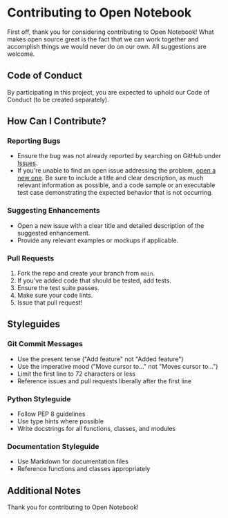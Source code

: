# Contributing to Open Notebook

First off, thank you for considering contributing to Open Notebook! What makes open source great is the fact that we can work together and accomplish things we would never do on our own. All suggestions are welcome. 

## Code of Conduct

By participating in this project, you are expected to uphold our Code of Conduct (to be created separately).

## How Can I Contribute?

### Reporting Bugs

- Ensure the bug was not already reported by searching on GitHub under [Issues](https://github.com/yourusername/open-notebook/issues).
- If you're unable to find an open issue addressing the problem, [open a new one](https://github.com/yourusername/open-notebook/issues/new). Be sure to include a title and clear description, as much relevant information as possible, and a code sample or an executable test case demonstrating the expected behavior that is not occurring.

### Suggesting Enhancements

- Open a new issue with a clear title and detailed description of the suggested enhancement.
- Provide any relevant examples or mockups if applicable.

### Pull Requests

1. Fork the repo and create your branch from `main`.
2. If you've added code that should be tested, add tests.
3. Ensure the test suite passes.
4. Make sure your code lints.
5. Issue that pull request!

## Styleguides

### Git Commit Messages

- Use the present tense ("Add feature" not "Added feature")
- Use the imperative mood ("Move cursor to..." not "Moves cursor to...")
- Limit the first line to 72 characters or less
- Reference issues and pull requests liberally after the first line

### Python Styleguide

- Follow PEP 8 guidelines
- Use type hints where possible
- Write docstrings for all functions, classes, and modules

### Documentation Styleguide

- Use Markdown for documentation files
- Reference functions and classes appropriately

## Additional Notes


Thank you for contributing to Open Notebook!